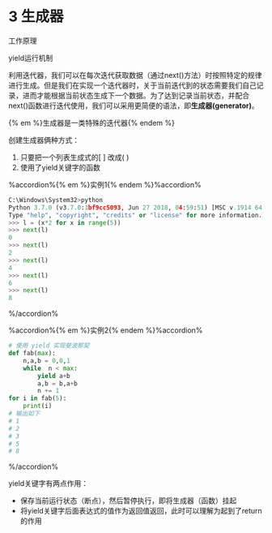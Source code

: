 # 3 生成器

工作原理

yield运行机制

利用迭代器，我们可以在每次迭代获取数据（通过next()方法）时按照特定的规律进行生成。但是我们在实现一个迭代器时，关于当前迭代到的状态需要我们自己记录，进而才能根据当前状态生成下一个数据。为了达到记录当前状态，并配合next()函数进行迭代使用，我们可以采用更简便的语法，即**生成器(generator)**。

{% em %}生成器是一类特殊的迭代器{% endem %}

创建生成器俩种方式：

1. 只要把一个列表生成式的[ ] 改成( )
2. 使用了yield关键字的函数

%accordion%{% em %}实例1{% endem %}%accordion%

```python
C:\Windows\System32>python
Python 3.7.0 (v3.7.0:1bf9cc5093, Jun 27 2018, 04:59:51) [MSC v.1914 64 bit (AMD64)] on win32
Type "help", "copyright", "credits" or "license" for more information.
>>> l = (x*2 for x in range(5))
>>> next(l)
0
>>> next(l)
2
>>> next(l)
4
>>> next(l)
6
>>> next(l)
8
```

%/accordion%

%accordion%{% em %}实例2{% endem %}%accordion%

```python
# 使用 yield 实现斐波那契
def fab(max):
    n,a,b = 0,0,1
    while  n < max:
        yield a+b
        a,b = b,a+b
        n += 1
for i in fab(5):
    print(i)
# 输出如下
# 1
# 2
# 3
# 5
# 8
```

%/accordion%

yield关键字有两点作用：

- 保存当前运行状态（断点），然后暂停执行，即将生成器（函数）挂起
- 将yield关键字后面表达式的值作为返回值返回，此时可以理解为起到了return的作用

